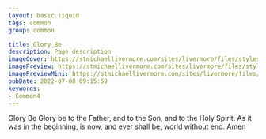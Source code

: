 ```yaml
---
layout: basic.liquid
tags: common
group: common

title: Glory Be
description: Page description
imageCover: https://stmichaellivermore.com/sites/livermore/files/styles/hosted_core_wide/public/uploads/images/mary_mother_of_god_0.jpg?itok=n7ObCWhn
imagePreview: https://stmichaellivermore.com/sites/livermore/files/styles/hosted_core_wide/public/uploads/images/mary_mother_of_god_0.jpg?itok=n7ObCWhn
imagePreviewMini: https://stmichaellivermore.com/sites/livermore/files/styles/hosted_core_wide/public/uploads/images/mary_mother_of_god_0.jpg?itok=n7ObCWhn
pubDate: 2022-07-08 09:15:59
keywords:
- Common4
---
```


Glory Be
Glory be to the Father,
and to the Son,
and to the Holy Spirit.
As it was in the beginning,
is now, and ever shall be,
world without end.
Amen
